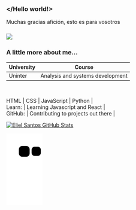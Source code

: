 ### </Hello world!>
<p>Muchas gracias afición, esto es para vosotros</p>

### <img src="https://i.pinimg.com/280x280_RS/5a/f4/7b/5af47b95efe259de6340e2e8d75c7b08.jpg" width="200"><br><br> A little more about me...  

  
|     University       |              Course               | 
|----------------------|-----------------------------------|    
|       Uninter        |  Analysis and systems development |    

<br>

 HTML | CSS | JavaScript | Python | <br>
 Learn: | Learning Javascript and React |  
 GitHub: | Contributing to projects out there |
   
  
  
[![Eliel Santos GitHub Stats](https://github-readme-stats.vercel.app/api?username=anandmainali&show_icons=true&count_private=true)](https://github.com/ElielSantos)

   ![snake gif](https://github.com/Formandodev/Formandodev/blob/output/github-contribution-grid-snake.svg)
 

